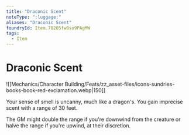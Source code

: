 ```yaml
---
title: "Draconic Scent"
noteType: ":luggage:"
aliases: "Draconic Scent"
foundryId: Item.702O5fwOso9PAgMW
tags:
  - Item
---
```


# Draconic Scent
![[Mechanics/Character Building/Feats/zz_asset-files/icons-sundries-books-book-red-exclamation.webp|150]]

Your sense of smell is uncanny, much like a dragon's. You gain imprecise scent with a range of 30 feet.

The GM might double the range if you're downwind from the creature or halve the range if you're upwind, at their discretion.
